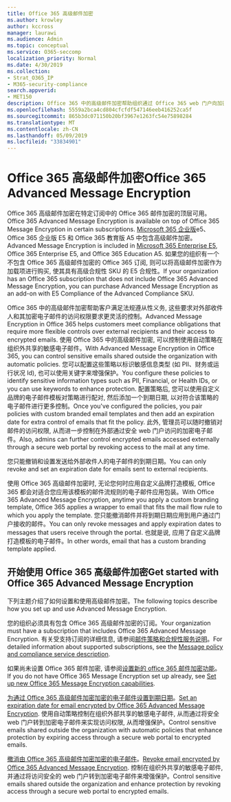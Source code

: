 ```yaml
---
title: Office 365 高级邮件加密
ms.author: krowley
author: kccross
manager: laurawi
ms.audience: Admin
ms.topic: conceptual
ms.service: O365-seccomp
localization_priority: Normal
ms.date: 4/30/2019
ms.collection:
- Strat_O365_IP
- M365-security-compliance
search.appverid:
- MET150
description: Office 365 中的高级邮件加密帮助组织通过 Office 365 web 门户向加密电子邮件过期并撤销访问权限, 从而帮助组织满足其合规性义务。
ms.openlocfilehash: 5559a2bca4cd804cfcfdf547146eeb416252ca5f
ms.sourcegitcommit: 865b3dc071150b20bf3967e1263fc54e75898284
ms.translationtype: MT
ms.contentlocale: zh-CN
ms.lasthandoff: 05/09/2019
ms.locfileid: "33834901"
---
```

# <a name="office-365-advanced-message-encryption"></a><span data-ttu-id="a0c28-103">Office 365 高级邮件加密</span><span class="sxs-lookup"><span data-stu-id="a0c28-103">Office 365 Advanced Message Encryption</span></span>

<span data-ttu-id="a0c28-104">Office 365 高级邮件加密在特定订阅中的 Office 365 邮件加密的顶层可用。</span><span class="sxs-lookup"><span data-stu-id="a0c28-104">Office 365 Advanced Message Encryption is available on top of Office 365 Message Encryption in certain subscriptions.</span></span> <span data-ttu-id="a0c28-105">[Microsoft 365 企业版](https://www.microsoft.com/microsoft-365/enterprise/home)e5、Office 365 企业版 E5 和 Office 365 教育版 A5 中包含高级邮件加密。</span><span class="sxs-lookup"><span data-stu-id="a0c28-105">Advanced Message Encryption is included in [Microsoft 365 Enterprise E5](https://www.microsoft.com/microsoft-365/enterprise/home), Office 365 Enterprise E5, and Office 365 Education A5.</span></span> <span data-ttu-id="a0c28-106">如果您的组织有一个不包含 Office 365 高级邮件加密的 Office 365 订阅, 则可以将高级邮件加密作为加载项进行购买, 使其具有高级合规性 SKU 的 E5 合规性。</span><span class="sxs-lookup"><span data-stu-id="a0c28-106">If your organization has an Office 365 subscription that does not include Office 365 Advanced Message Encryption, you can purchase Advanced Message Encryption as an add-on with E5 Compliance of the Advanced Compliance SKU.</span></span>

<span data-ttu-id="a0c28-107">Office 365 中的高级邮件加密帮助客户满足法规遵从性义务, 这些要求对外部收件人和其加密电子邮件的访问权限要求更灵活的控制。</span><span class="sxs-lookup"><span data-stu-id="a0c28-107">Advanced Message Encryption in Office 365 helps customers meet compliance obligations that require more flexible controls over external recipients and their access to encrypted emails.</span></span> <span data-ttu-id="a0c28-108">使用 Office 365 中的高级邮件加密, 可以控制使用自动策略在组织外共享的敏感电子邮件。</span><span class="sxs-lookup"><span data-stu-id="a0c28-108">With Advanced Message Encryption in Office 365, you can control sensitive emails shared outside the organization with automatic policies.</span></span> <span data-ttu-id="a0c28-109">您可以配置这些策略以标识敏感信息类型 (如 PII、财务或运行状况 Id), 也可以使用关键字来增强保护。</span><span class="sxs-lookup"><span data-stu-id="a0c28-109">You configure these policies to identify sensitive information types such as PII, Financial, or Health IDs, or you can use keywords to enhance protection.</span></span> <span data-ttu-id="a0c28-110">配置策略后, 您可以使用自定义品牌的电子邮件模板对策略进行配对, 然后添加一个到期日期, 以对符合该策略的电子邮件进行更多控制。</span><span class="sxs-lookup"><span data-stu-id="a0c28-110">Once you've configured the policies, you pair policies with custom branded email templates and then add an expiration date for extra control of emails that fit the policy.</span></span> <span data-ttu-id="a0c28-111">此外, 管理员可以随时撤销对邮件的访问权限, 从而进一步控制在外部通过安全 web 门户访问的加密电子邮件。</span><span class="sxs-lookup"><span data-stu-id="a0c28-111">Also, admins can further control encrypted emails accessed externally through a secure web portal by revoking access to the mail at any time.</span></span>

<span data-ttu-id="a0c28-112">您只能撤销和设置发送给外部收件人的电子邮件的到期日期。</span><span class="sxs-lookup"><span data-stu-id="a0c28-112">You can only revoke and set an expiration date for emails sent to external recipients.</span></span>

<span data-ttu-id="a0c28-113">使用 Office 365 高级邮件加密时, 无论您何时应用自定义品牌打造模板, Office 365 都会对适合您应用该模板的邮件流规则的电子邮件应用包装。</span><span class="sxs-lookup"><span data-stu-id="a0c28-113">With Office 365 Advanced Message Encryption, anytime you apply a custom branding template, Office 365 applies a wrapper to email that fits the mail flow rule to which you apply the template.</span></span> <span data-ttu-id="a0c28-114">您只能撤消邮件并将到期日期应用到用户通过门户接收的邮件。</span><span class="sxs-lookup"><span data-stu-id="a0c28-114">You can only revoke messages and apply expiration dates to messages that users receive through the portal.</span></span> <span data-ttu-id="a0c28-115">也就是说, 应用了自定义品牌打造模板的电子邮件。</span><span class="sxs-lookup"><span data-stu-id="a0c28-115">In other words, email that has a custom branding template applied.</span></span>

## <a name="get-started-with-office-365-advanced-message-encryption"></a><span data-ttu-id="a0c28-116">开始使用 Office 365 高级邮件加密</span><span class="sxs-lookup"><span data-stu-id="a0c28-116">Get started with Office 365 Advanced Message Encryption</span></span>

<span data-ttu-id="a0c28-117">下列主题介绍了如何设置和使用高级邮件加密。</span><span class="sxs-lookup"><span data-stu-id="a0c28-117">The following topics describe how you set up and use Advanced Message Encryption.</span></span>

<span data-ttu-id="a0c28-118">您的组织必须具有包含 Office 365 高级邮件加密的订阅。</span><span class="sxs-lookup"><span data-stu-id="a0c28-118">Your organization must have a subscription that includes Office 365 Advanced Message Encryption.</span></span> <span data-ttu-id="a0c28-119">有关受支持订阅的详细信息, 请参阅[邮件策略和合规性服务说明](https://docs.microsoft.com/en-us/office365/servicedescriptions/exchange-online-service-description/message-policy-and-compliance)。</span><span class="sxs-lookup"><span data-stu-id="a0c28-119">For detailed information about supported subscriptions, see the [Message policy and compliance service description](https://docs.microsoft.com/en-us/office365/servicedescriptions/exchange-online-service-description/message-policy-and-compliance).</span></span>

<span data-ttu-id="a0c28-120">如果尚未设置 Office 365 邮件加密, 请参阅[设置新的 office 365 邮件加密功能](set-up-new-message-encryption-capabilities.md)。</span><span class="sxs-lookup"><span data-stu-id="a0c28-120">If you do not have Office 365 Message Encryption set up already, see [Set up new Office 365 Message Encryption capabilities](set-up-new-message-encryption-capabilities.md).</span></span>

<span data-ttu-id="a0c28-121">[为通过 Office 365 高级邮件加密加密的电子邮件设置到期日期](ome-advanced-expiration.md)。</span><span class="sxs-lookup"><span data-stu-id="a0c28-121">[Set an expiration date for email encrypted by Office 365 Advanced Message Encryption](ome-advanced-expiration.md).</span></span> <span data-ttu-id="a0c28-122">使用自动策略控制在组织外部共享的敏感电子邮件, 从而通过将安全 web 门户转到加密电子邮件来实现访问权限, 从而增强保护。</span><span class="sxs-lookup"><span data-stu-id="a0c28-122">Control sensitive emails shared outside the organization with automatic policies that enhance protection by expiring access through a secure web portal to encrypted emails.</span></span>

<span data-ttu-id="a0c28-123">[撤消由 Office 365 高级邮件加密加密的电子邮件](revoke-ome-encrypted-mail.md)。</span><span class="sxs-lookup"><span data-stu-id="a0c28-123">[Revoke email encrypted by Office 365 Advanced Message Encryption](revoke-ome-encrypted-mail.md).</span></span> <span data-ttu-id="a0c28-124">控制在组织外共享的敏感电子邮件, 并通过将访问安全的 web 门户转到加密电子邮件来增强保护。</span><span class="sxs-lookup"><span data-stu-id="a0c28-124">Control sensitive emails shared outside the organization and enhance protection by revoking access through a secure web portal to encrypted emails.</span></span>  